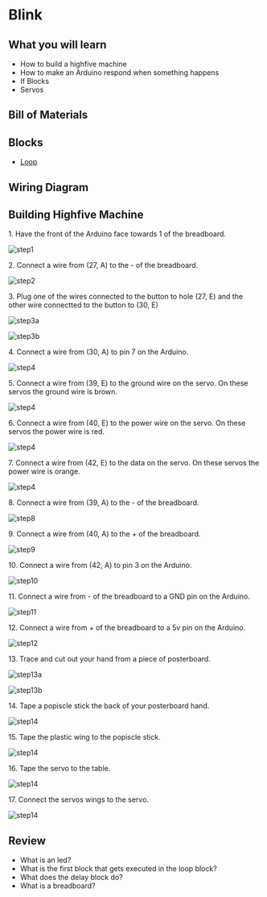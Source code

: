 # Blink

<!-- YOUTUBE VIDEO EMBED HERE -->

## What you will learn

- How to build a highfive machine
- How to make an Arduino respond when something happens
- If Blocks
- Servos

## Bill of Materials


## Blocks

- [Loop](/blocks.html#loop)

## Wiring Diagram


## Building Highfive Machine

1\. Have the front of the Arduino face towards 1 of the breadboard.

![step1](../assets/blink/wiring-first-led/step1.png)

2\. Connect a wire from (27, A) to the - of the breadboard.

![step2](../assets/highfive/step2.jpeg)

3\. Plug one of the wires connected to the button to hole (27, E) and the other wire connectted to the button to (30, E)

![step3a](../assets/highfive/step3a.jpeg)

![step3b](../assets/highfive/step3b.jpeg)

4\. Connect a wire from (30, A) to pin 7 on the Arduino.

![step4](../assets/highfive/step4.jpeg)

5\. Connect a wire from (39, E) to the ground wire on the servo.  On these servos the ground wire is brown.

![step4](../assets/highfive/step5.jpeg)


6\. Connect a wire from (40, E) to the power wire on the servo.  On these servos the power wire is red.

![step4](../assets/highfive/step6.jpeg)

7\. Connect a wire from (42, E) to the data on the servo.  On these servos the power wire is orange.

![step4](../assets/highfive/step7.jpeg)

8\. Connect a wire from (39, A) to the - of the breadboard.

![step8](../assets/highfive/step8.jpeg)

9\. Connect a wire from (40, A) to the + of the breadboard.

![step9](../assets/highfive/step9.jpeg)

10\. Connect a wire from (42, A) to pin 3 on the Arduino.

![step10](../assets/highfive/step10.jpeg)

11\. Connect a wire from - of the breadboard to a GND pin on the Arduino.

![step11](../assets/highfive/step11.jpeg)

12\. Connect a wire from + of the breadboard to a 5v pin on the Arduino.

![step12](../assets/highfive/step12.jpeg)

13\. Trace and cut out your hand from a piece of posterboard.

![step13a](../assets/highfive/step13a.jpg)

![step13b](../assets/highfive/step13b.jpg)

14\. Tape a popiscle stick the back of your posterboard hand.

![step14](../assets/highfive/step14.jpeg)

15\. Tape the plastic wing to the popiscle stick.

![step14](../assets/highfive/step15.jpeg)

16\. Tape the servo to the table.

![step14](../assets/highfive/step16.jpeg)

17\. Connect the servos wings to the servo.

![step14](../assets/highfive/step17.png)


## Review

- What is an led?
- What is the first block that gets executed in the loop block?
- What does the delay block do?
- What is a breadboard?
